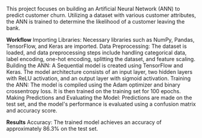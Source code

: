 This project focuses on building an Artificial Neural Network (ANN) to predict customer churn. Utilizing a dataset with various customer attributes, the ANN is trained to determine the likelihood of a customer leaving the bank.

**Workflow** 
Importing Libraries: Necessary libraries such as NumPy, Pandas, TensorFlow, and Keras are imported.
Data Preprocessing: The dataset is loaded, and data preprocessing steps include handling categorical data, label encoding, one-hot encoding, splitting the dataset, and feature scaling. 
Building the ANN: A Sequential model is created using TensorFlow and Keras.
The model architecture consists of an input layer, two hidden layers with ReLU activation, and an output layer with sigmoid activation. Training the ANN: The model is compiled using the Adam optimizer and binary crossentropy loss. It is then trained on the training set for 100 epochs. Making Predictions and Evaluating the Model: Predictions are made on the test set, and the model's performance is evaluated using a confusion matrix and accuracy score.

**Results**
Accuracy: The trained model achieves an accuracy of approximately 86.3% on the test set.

